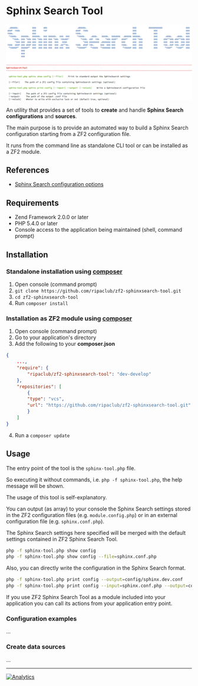 Sphinx Search Tool
==================

![Help message](help-img.png "Help message")

An utility that provides a set of tools to **create** and handle **Sphinx Search configurations** and **sources**.

The main purpose is to provide an automated way to build a Sphinx Search configuration starting from a ZF2 configuration file.

It runs from the command line as standalone CLI tool or can be installed as a ZF2 module.

## References

- [Sphinx Search configuration options](http://sphinxsearch.com/docs/current.html#conf-reference)

## Requirements
 * Zend Framework 2.0.0 or later
 * PHP 5.4.0 or later
 * Console access to the application being maintained (shell, command prompt)

## Installation

### Standalone installation using [composer](http://getcomposer.org)

 1. Open console (command prompt)
 2. `git clone https://github.com/ripaclub/zf2-sphinxsearch-tool.git`
 3. `cd zf2-sphinxsearch-tool`
 4. Run `composer install`

### Installation as ZF2 module using [composer](http://getcomposer.org)

 1. Open console (command prompt)
 2. Go to your application's directory
 3. Add the following to your **composer.json**

```json
{
    ...,
    "require": {
        "ripaclub/zf2-sphinxsearch-tool": "dev-develop"
    },
    "repositories": [
        {
        "type": "vcs",
        "url": "https://github.com/ripaclub/zf2-sphinxsearch-tool.git"
        }
    ]
}
```

 4. Run a `composer update`

## Usage

The entry point of the tool is the `sphinx-tool.php` file.

So executing it without commands, i.e. `php -f sphinx-tool.php`, the help message will be shown.

The usage of this tool is self-explanatory.

You can output (as array) to your console the Sphinx Search settings stored in the ZF2 configuration files (e.g. `module.config.php`) or in an external configuration file (e.g. `sphinx.conf.php`).

The Sphinx Search settings here specified will be merged with the default settings contained in ZF2 Sphinx Search Tool.

```sh
php -f sphinx-tool.php show config
php -f sphinx-tool.php show config --file=sphinx.conf.php
```

Also, you can directly write the configuration in the Sphinx Search format.

```sh
php -f sphinx-tool.php print config --output=config/sphinx.dev.conf
php -f sphinx-tool.php print config --input=sphinx.conf.php --output=config/sphinx.dev.conf
```

If you use ZF2 Sphinx Search Tool as a module included into your application you can call its actions from your application entry point.

### Configuration examples

...

### Create data sources

...

---

[![Analytics](https://ga-beacon.appspot.com/UA-49655829-1/ripaclub/zf2-sphinxsearch-tool)](https://github.com/igrigorik/ga-beacon)
